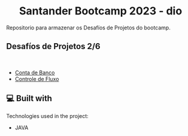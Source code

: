 <h1 align="center" id="title">Santander Bootcamp 2023 - dio</h1>

<p id="description">Repositorio para armazenar os Desafíos de Projetos do bootcamp.</p>

<h2>Desafíos de Projetos 2/6</h2>
<br>

- <a href="https://github.com/artimmy-dev/dio-trilla-java-basico/tree/main/ContaBanco">Conta de Banco</a>
- <a href="https://github.com/artimmy-dev/dio-trilla-java-basico/tree/main/DesafioControleFluxo">Controle de Fluxo</a>
  
<h2>💻 Built with</h2>

Technologies used in the project:

*   JAVA